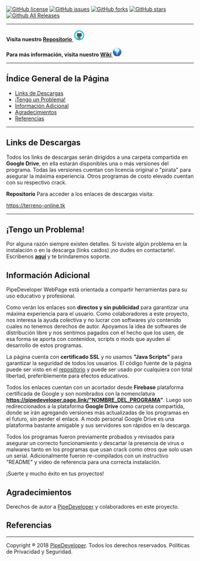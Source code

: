 [![GitHub license](https://img.shields.io/github/license/PipeDeveloper/PipeDeveloper.github.io.svg)](https://github.com/PipeDeveloper/PipeDeveloper.github.io/blob/master/LICENSE)
[![GitHub issues](https://img.shields.io/github/issues/PipeDeveloper/PipeDeveloper.github.io.svg)](https://github.com/PipeDeveloper/PipeDeveloper.github.io/issues)
[![GitHub forks](https://img.shields.io/github/forks/PipeDeveloper/PipeDeveloper.github.io.svg)](https://github.com/PipeDeveloper/PipeDeveloper.github.io/network)
[![GitHub stars](https://img.shields.io/github/stars/PipeDeveloper/PipeDeveloper.github.io.svg)](https://github.com/PipeDeveloper/PipeDeveloper.github.io/stargazers)
[![Github All Releases](https://img.shields.io/github/downloads/PipeDeveloper/PipeDeveloper.github.io/total.svg)](https://github.com/PipeDeveloper/PipeDeveloper.github.io/releases)

---

**Visita nuestro [Repositorio ![](https://github.com/PipeDeveloper/PipeDeveloper.github.io/blob/master/assets/css/github.png?raw=true)](https://github.com/PipeDeveloper/PipeDeveloper.github.io/)**

**Para más información, visita nuestro [Wiki ![](https://github.com/PipeDeveloper/PipeDeveloper.github.io/blob/master/assets/css/question.png?raw=true)](https://github.com/PipeDeveloper/PipeDeveloper.github.io/wiki)**

---
## Índice General de la Página

- [Links de Descargas](#links-de-descargas)
- [¡Tengo un Problema!](#tengo-un-problema)
- [Información Adicional](#información-adicional)
- [Agradecimientos](#agradecimientos)
- [Referencias](#referencias)

---
## Links de Descargas

Todos los links de descargas serán dirigidos a una carpeta compartida en **Google Drive**, en ella estarán disponibles una o más versiones del programa. Todas las versiones cuentan con licencia original o "pirata" para asegurar la máxima experiencia. Otros programas de costo elevado cuentan con su respectivo crack.

**Repositorio**
Para acceder a los enlaces de descargas visita:

https://terreno-online.tk


---
## ¡Tengo un Problema!

Por alguna razón siempre existen detalles. Si tuviste algún problema en la instalación o en la descarga (links caidos) ¡no dudes en contactarte!. Escribenos **[aquí](https://github.com/PipeDeveloper/PipeDeveloper.github.io/issues)** y te brindaremos soporte.

## Información Adicional

PipeDeveloper WebPage está orientada a compartir herramientas para su uso educativo y profesional.

Como verán los enlaces son **directos y sin publicidad** para garantizar una máxima experiencia para el usuario. Como colaboradores a este proyecto, nos interesa la ayuda colectiva y no lucrar con softwares y/o contenido cuales no tenemos derechos de autor. Apoyamos la idea de softwares de distribución libre y nos sentimos pagados con el hecho que los usen, de esa forma se aporta con contenidos, scripts o mods que ayuden al desarrollo de estos programas.

La página cuenta con **certificado SSL** y no usamos **"Java Scripts"** para garantizar la seguridad de todos los usuarios. El código fuente de la página puede ser visto en el [repositorio](https://github.com/PipeDeveloper/PipeDeveloper.github.io/) y puede ser usado por cualquiera con total libertad, preferiblemente para efectos educativos.

Todos los enlaces cuentan con un acortador desde **Firebase** plataforma certificada de Google y son nombrados con la nomenclatura 
**https://pipedeveloper.page.link/"NOMBRE_DEL_PROGRAMA"**. Luego son redireccionados a la plataforma **Google Drive** como carpeta compartida, donde se irán agregando versiones más actualizadas de los programas en el futuro, sin perder el enlace. A modo personal Google Drive es una plataforma bastante amigable y sus servidores son rápidos en la descarga.

Todos los programas fueron previamente probados y revisados para asegurar un correcto funcionamiento y descartar la presencia de virus o malwares tanto en los programas que usan crack como otros que solo usan un serial. Adicionalmente fueron re-compilados con un instructivo "README" y video de referencia para una correcta instalación.

¡Suerte y mucho éxito en tus proyectos!

## Agradecimientos

Derechos de autor a [PipeDeveloper](https://github.com/PipeDeveloper) y colaboradores en este proyecto.

## Referencias

---
Copyright ® 2018 [PipeDeveloper](https://github.com/PipeDeveloper). Todos los derechos reservados. Políticas de Privacidad y Seguridad.
